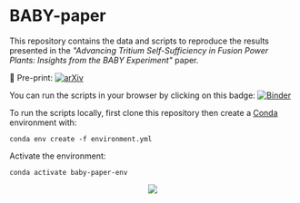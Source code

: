 # BABY-paper

This repository contains the data and scripts to reproduce the results presented in the _"Advancing Tritium Self-Sufficiency in Fusion Power Plants: Insights from the BABY
Experiment"_ paper.

:page_facing_up: Pre-print: [![arXiv](https://img.shields.io/badge/arXiv-2412.02721-b31b1b.svg)](https://arxiv.org/abs/2412.02721)

You can run the scripts in your browser by clicking on this badge: [![Binder](https://mybinder.org/badge_logo.svg)](https://mybinder.org/v2/gh/LIBRA-project/insights-from-BABY-experiment-paper/HEAD)


To run the scripts locally, first clone this repository then create a [Conda](https://conda.io/projects/conda/en/latest/user-guide/getting-started.html) environment with:

```
conda env create -f environment.yml
```

Activate the environment:
```
conda activate baby-paper-env
```
<p align="center">
  <img src="figures/experiment%20principle.svg" style="background-color:white">
</p>
